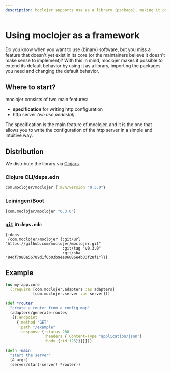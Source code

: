 ```yaml
---
description: Moclojer supports use as a library (package), making it possible to import and extend standard behavior
---
```


# Using moclojer as a framework

Do you know when you want to use (binary) software, but you miss a feature that doesn't yet exist in its core (or the maintainers believe it doesn't make sense to implement)?
With this in mind, moclojer makes it possible to extend its default behavior by using it as a library, importing the packages you need and changing the default behavior.

## Where to start?

moclojer consists of two main features:

- **specification** for writing http configuration
- http server _(we use pedestal)_

The specification is the main feature of moclojer, and it is the one that allows you to write the configuration of the http server in a simple and intuitive way.

## Distribution

We distribute the library via [Clojars](https://clojars.org/com.moclojer/moclojer).

### Clojure CLI/deps.edn

```clojure
com.moclojer/moclojer {:mvn/version "0.3.0"}
```

### Leiningen/Boot

```clojure
[com.moclojer/moclojer "0.3.0"]
```

### [`git`](https://clojure.org/guides/deps_and_cli#_using_git_libraries) in `deps.edn`

```edn
{:deps
 {com.moclojer/moclojer {:git/url "https://github.com/moclojer/moclojer.git"
                         :git/tag "v0.3.0"
                         :git/sha "84df7980a56789d1f0b03b9ee06086e4b33f28f1"}}}
```

## Example

```clj
(ns my-app.core
  (:require [com.moclojer.adapters :as adapters]
            [com.moclojer.server :as server]))

(def *router
  "create a router from a config map"
  (adapters/generate-routes
   [{:endpoint
     {:method "GET"
      :path "/example"
      :response {:status 200
                 :headers {:Content-Type "application/json"}
                 :body {:id 123}}}}]))

(defn -main
  "start the server"
  [& args]
  (server/start-server! *router))
```
